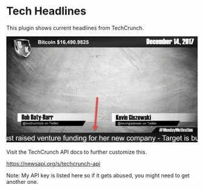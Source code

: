 # Tech Headlines

This plugin shows current headlines from TechCrunch.

![thumb](img/thumb.png)

Visit the TechCrunch API docs to further customize this. 

https://newsapi.org/s/techcrunch-api

Note: My API key is listed here so if it gets abused, you might need to get another one.
